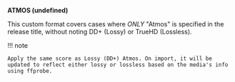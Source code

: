 **ATMOS (undefined)**<br>

This custom format covers cases where _ONLY_ "Atmos" is specified in the release title, without noting DD+ (Lossy) or TrueHD (Lossless).

!!! note

    Apply the same score as Lossy (DD+) Atmos. On import, it will be updated to reflect either lossy or lossless based on the media's info using ffprobe.
